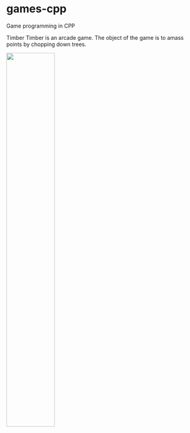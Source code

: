 # games-cpp
Game programming in CPP

Timber
Timber is an arcade game. The object of the game is to amass points by chopping down trees.

[<img src="https://img.youtube.com/vi/QH_nfTJrEtk/maxresdefault.jpg" width="50%">](https://youtu.be/QH_nfTJrEtk)
